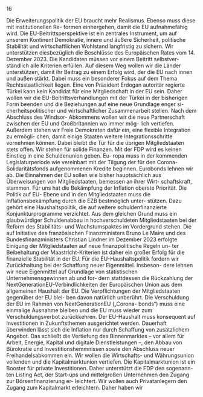  
16 
 
Die Erweiterungspolitik der EU braucht mehr Realismus. Ebenso muss diese mit institutionellen Re-
formen einhergehen, damit die EU aufnahmefähig wird. Die EU-Beitrittsperspektive ist ein zentrales 
Instrument, um auf unserem Kontinent Demokratie, innere und äußere Sicherheit, politische Stabilität 
und wirtschaftlichen Wohlstand langfristig zu sichern. Wir unterstützen diesbezüglich die Beschlüsse 
des Europäischen Rates vom 14. Dezember 2023. Die Kandidaten müssen vor einem Beitritt selbstver-
ständlich alle Kriterien erfüllen. Auf diesem Weg wollen wir die Länder unterstützen, damit ihr Beitrag 
zu einem Erfolg wird, der die EU nach innen und außen stärkt. Dabei muss ein besonderer Fokus auf 
dem Thema Rechtsstaatlichkeit liegen. Eine von Präsident Erdogan autoritär regierte Türkei kann kein 
Kandidat für eine Mitgliedschaft in der EU sein. Daher wollen wir die EU-Beitrittsverhandlungen mit 
der Türkei in der bisherigen Form beenden und die Beziehungen auf eine neue Grundlage enger si-
cherheitspolitischer und wirtschaftlicher Zusammenarbeit stellen. Nach dem Abschluss des Windsor-
Abkommens wollen wir die neue Partnerschaft zwischen der EU und Großbritannien wo immer mög-
lich vertiefen. Außerdem stehen wir Freie Demokraten dafür ein, eine flexible Integration zu ermögli-
chen, damit einige Staaten weitere Integrationsschritte vornehmen können. Dabei bleibt die Tür für 
die übrigen Mitgliedstaaten stets offen. 
Wir stehen für solide Finanzen. Mit der FDP wird es keinen Einstieg in eine Schuldenunion geben. Eu-
ropa muss in der kommenden Legislaturperiode wie vereinbart mit der Tilgung der für den Corona-
Solidaritätsfonds aufgenommenen Kredite beginnen. Eurobonds lehnen wir ab. Die Einnahmen der EU 
sollen wie bisher hauptsächlich aus Überweisungen von Mitgliedstaaten, bemessen an ihrer Wirt-
schaftskraft, stammen. Für uns hat die Bekämpfung der Inflation oberste Priorität. Die Politik auf EU-
Ebene und in den Mitgliedstaaten muss die Inflationsbekämpfung durch die EZB bestmöglich unter-
stützen. Dazu gehört eine Haushaltspolitik, die auf weitere schuldenfinanzierte Konjunkturprogramme 
verzichtet. Aus dem gleichen Grund muss ein glaubwürdiger Schuldenabbau in hochverschuldeten 
Mitgliedstaaten bei der Reform des Stabilitäts- und Wachstumspaktes im Vordergrund stehen. Die auf 
Initiative des französischen Finanzministers Bruno Le Maire und des Bundesfinanzministers Christian 
Lindner im Dezember 2023 erfolgte Einigung der Mitgliedstaaten auf neue finanzpolitische Regeln un-
ter Beibehaltung der Maastricht-Kriterien ist daher ein großer Erfolg für die finanzielle Stabilität in der 
EU. 
Für die EU-Haushaltspolitik fordern wir Zurückhaltung bei der Schaffung neuer Eigenmittel. Insbeson-
dere lehnen wir neue Eigenmittel auf Grundlage von statistischen Unternehmensgewinnen ab und for-
dern stattdessen die Rückzahlung der NextGenerationEU-Verbindlichkeiten der Europäischen Union 
aus dem allgemeinen Haushalt der EU. Die Verpflichtungen der Mitgliedstaaten gegenüber der EU blei-
ben davon natürlich unberührt. Die Verschuldung der EU im Rahmen von NextGenerationEU („Corona-
bonds“) muss eine einmalige Ausnahme bleiben und die EU muss wieder zum Verschuldungsverbot 
zurückkehren. Der EU-Haushalt muss konsequent auf Investitionen in Zukunftsthemen ausgerichtet 
werden. Dauerhaft überwinden lässt sich die Inflation nur durch Schaffung von zusätzlichem Angebot. 
Das schließt die Vertiefung des Binnenmarktes – vor allem für Arbeit, Energie, Kapital und digitale 
Dienstleistungen –, den Abbau von Bürokratie und Investitionshemmnissen sowie den Abschluss neuer 
Freihandelsabkommen ein. 
Wir wollen die Wirtschafts- und Währungsunion vollenden und die Kapitalmarktunion vertiefen. Die 
Kapitalmarktunion ist ein Booster für private Investitionen. Daher unterstützt die FDP den sogenann-
ten Listing Act, der Start-ups und mittelgroßen Unternehmen den Zugang zur Börsenfinanzierung er-
leichtert. Wir wollen auch Privatanlegern den Zugang zum Kapitalmarkt erleichtern. Daher haben wir 
